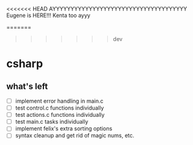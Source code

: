<<<<<<< HEAD
AYYYYYYYYYYYYYYYYYYYYYYYYYYYYYYYYYYYYY
Eugene is HERE!!!
Kenta too ayyy

=======
>>>>>>> dev
# csharp

what's left
---
- [ ] implement error handling in main.c
- [ ] test control.c functions individually
- [ ] test actions.c functions individually
- [ ] test main.c tasks individually
- [ ] implement felix's extra sorting options
- [ ] syntax cleanup and get rid of magic nums, etc.
